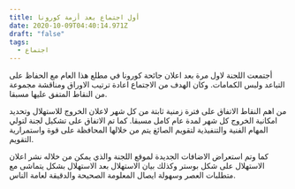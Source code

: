 ```yaml
---
title: أول اجتماع بعد أزمة كورونا
date: 2020-10-09T04:40:14.971Z
draft: "false"
tags:
  - اجتماع
---
```

أجتمعت اللجنة لاول مرة بعد اعلان جائحة كورونا في مطلع هذا العام مع الحفاظ على التباعد ولبس الكمامات. وكان الهدف من الاجتماع اعادة ترتيب الاوراق ومناقشة مجموعة من النقاط المتفق عليها مسبقا.

من اهم النقاط الاتفاق على فترة زمنية ثابتة من كل شهر لاعلان الخروج للاستهلال وتحديد امكانية الخروج كل شهر لمدة عام كامل مسبقا. كما تم الاتفاق على تشكيل لجنة لتولي المهام الفنية والتنفيذية لتقويم الصائغ يتم من خلالها المحافظة على قوة واستمرارية التقويم.

كما وتم استعراض الاضافات الجديدة لموقع اللجنة والذي يمكن من خلاله نشر اعلان الاستهلال على شكل بوستر وكذلك بيان الاستهلال بعد الاستهلال بشكل يتماشى مع متطلبات العصر وسهولة ايصال المعلومة الصحيحة والدقيقة لعامة الناس.